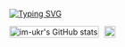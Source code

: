 [![Typing SVG](https://readme-typing-svg.herokuapp.com?color=0891b2&size=34&multiline=true&width=1000&lines=im-ukr+++++++++++++++++++%7C%E2%88%86%E2%9E%B6%7C)](https://git.io/typing-svg)


<div style="display: flex; gap: 10px;">
  <div style="max-width: 200px; max-height: 200px; overflow: hidden;">
    <a href="https://github.com/im-ukr">
      <img src="https://github-readme-stats.vercel.app/api?username=im-ukr&show_icons=true&hide=&count_private=true&title_color=0891b2&text_color=ffffff&icon_color=0891b2&bg_color=1c1917&hide_border=true&show_icons=true" alt="im-ukr's GitHub stats" style="width: 100%; height: auto;" />
    </a>
  </div>
  <div style="max-width: 200px; max-height: 200px; overflow: hidden;">
    <a href="https://github.com/im-ukr">
      <img src="https://github-readme-streak-stats.herokuapp.com/?user=im-ukr&stroke=ffffff&background=1c1917&ring=0891b2&fire=0891b2&currStreakNum=ffffff&currStreakLabel=0891b2&sideNums=ffffff&sideLabels=ffffff&dates=ffffff&hide_border=true" style="width: 100%; height: auto;" />
    </a>
  </div>
</div>






